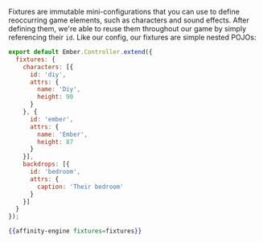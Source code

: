 Fixtures are immutable mini-configurations that you can use to define reoccurring game elements, such as characters and sound effects. After defining them, we're able to reuse them throughout our game by simply referencing their `id`. Like our config, our fixtures are simple nested POJOs:

```js
export default Ember.Controller.extend({
  fixtures: {
    characters: [{
      id: 'diy',
      attrs: {
        name: 'Diy',
        height: 90
      }
    }, {
      id: 'ember',
      attrs: {
        name: 'Ember',
        height: 87
      }
    }],
    backdrops: [{
      id: 'bedroom',
      attrs: {
        caption: 'Their bedroom'
      }
    }]
  }
});
```

```hbs
{{affinity-engine fixtures=fixtures}}
```
